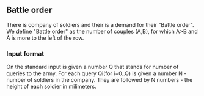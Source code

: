 ## Battle order ##
There is company of soldiers and their is a demand for their "Battle order".
We define "Battle order" as the number of couples (A,B), for which A>B and A is more to the left of the row.
### Input format ###
On the standard input is given a number Q that stands for number of queries to the army. For each query Qi(for i=0..Q) is given a number N - number of soldiers in the company.
They are followed by N numbers - the height of each soldier in milimeters.
